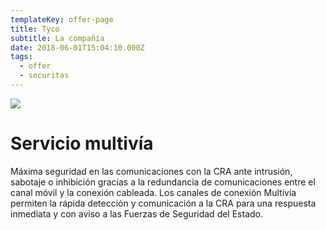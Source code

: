 ```yaml
---
templateKey: offer-page
title: Tyco
subtitle: La compañía
date: 2018-06-01T15:04:10.000Z
tags:
  - offer
  - securitas
---
```


<img class="kit" src=/images/tycokit.png />
<h1>Servicio multivía</h1>
<p>Máxima seguridad en las comunicaciones con la CRA ante intrusión, sabotaje o inhibición gracias a la redundancia de comunicaciones
entre el canal móvil y la conexión cableada. Los canales de conexión Multivía permiten la rápida detección y comunicación
a la CRA para una respuesta inmediata y con aviso a las Fuerzas de Seguridad del Estado.</p>
